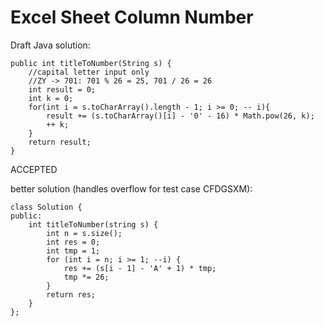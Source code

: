 # Excel Sheet Column Number
Draft Java solution:
```
public int titleToNumber(String s) {
    //capital letter input only
    //ZY -> 701: 701 % 26 = 25, 701 / 26 = 26
    int result = 0;
    int k = 0;
    for(int i = s.toCharArray().length - 1; i >= 0; -- i){
        result += (s.toCharArray()[i] - '0' - 16) * Math.pow(26, k);
        ++ k;
    }
    return result;
}
```
ACCEPTED

better solution (handles overflow for test case CFDGSXM):
```
class Solution {
public:
    int titleToNumber(string s) {
        int n = s.size();
        int res = 0;
        int tmp = 1;
        for (int i = n; i >= 1; --i) {
            res += (s[i - 1] - 'A' + 1) * tmp; 
            tmp *= 26;
        }
        return res;
    }
};
```